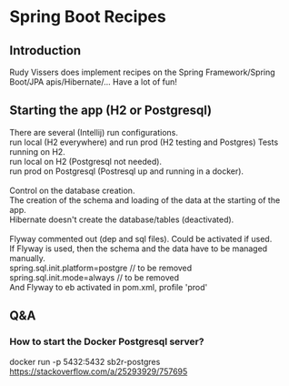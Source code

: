 # Spring Boot Recipes

## Introduction
Rudy Vissers does implement recipes on the Spring Framework/Spring Boot/JPA apis/Hibernate/...
Have a lot of fun!

## Starting the app (H2 or Postgresql)

There are several (Intellij) run configurations.<br>
run local (H2 everywhere) and run prod (H2 testing and Postgres)
Tests running on H2.<br>
run local on H2 (Postgresql not needed).<br>
run prod on Postgresql (Postresql up and running in a docker).<br><br>
Control on the database creation.<br>
The creation of the schema and loading of the data at the starting of the app.<br>
Hibernate doesn't create the database/tables (deactivated).<br><br>
Flyway commented out (dep and sql files). Could be activated if used.<br>
If Flyway is used, then the schema and the data have to be managed manually.<br> 
spring.sql.init.platform=postgre // to be removed <br>
spring.sql.init.mode=always // to be removed <br>
And Flyway to eb activated in pom.xml, profile 'prod'<br>

## Q&A 

### How to start the Docker Postgresql server?
docker run -p 5432:5432 sb2r-postgres
https://stackoverflow.com/a/25293929/757695

